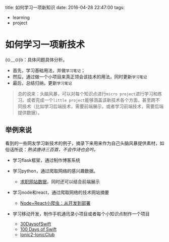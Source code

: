 title: 如何学习一项新知识
date: 2016-04-28 22:47:00
tags:
- learning
- project

# 如何学习一项新技术

(⊙﹏⊙)b：具体问题具体分析。

* 首先，学习基础用法，并做`学习笔记`；
* 然后，通过做一个小项目来真正领会该技术的用法，同时更新`学习笔记`
* 最后，总结归纳，更新`学习笔记`

> 总的说来：头脑风暴，可以对每个知识点进行`micro project`进行学习和练习。或者完成一个`little project`能够涵盖该新技术各个方面，甚至跨不同技术（比如学习后端技术，需要前端展示，或者学习前端技术，需要后端提供数据）。


## 举例来说

看到的一些网友学习新技术的例子，摘录下来用来作为自己头脑风暴提供素材，如俗话所说：*熟读唐诗三百首，不会作诗也会吟。*

* 学习flask框架，通过制作博客系统
* 学习python，通过爬取网络的感兴趣数据。
	
	* [求职网站数据](http://blog.csdn.net/markchiu/article/details/51271923)，同时还可以结合前端展示

* 学习node和react，通过爬取网络的技术网站摘要

	* [Node+React小爬虫：从开发到部署](http://www.ido321.com/1674.html)
	
* 学习移动开发，制作手机通讯录小项目或者每个小知识点制作一个项目

	* [30DaysofSwift](https://github.com/allenwong/30DaysofSwift)	
	* [100 Days of Swift](http://samvlu.com/)
	* [Ionic2-IonicClub](https://github.com/zxj963577494/Ionic2-IonicClub)

		

	